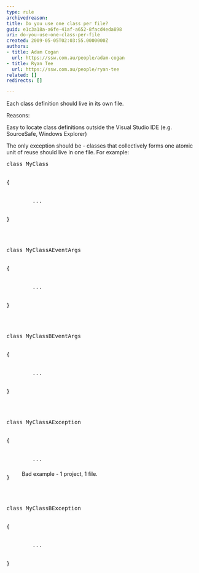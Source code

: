 ```yaml
---
type: rule
archivedreason: 
title: Do you use one class per file?
guid: e1c3a18a-a6fe-41af-a652-8facd4eda898
uri: do-you-use-one-class-per-file
created: 2009-05-05T02:03:55.0000000Z
authors:
- title: Adam Cogan
  url: https://ssw.com.au/people/adam-cogan
- title: Ryan Tee
  url: https://ssw.com.au/people/ryan-tee
related: []
redirects: []

---
```


Each class definition should live in its own file.

Reasons:

Easy to locate class definitions outside the Visual Studio IDE (e.g. SourceSafe, Windows Explorer)

<!--endintro-->

The only exception should be - classes that collectively forms one atomic unit of reuse should live in one file. For example:
<dl class="badCode">    <dt style="width&#58;92.16%;height&#58;806px;">
    <pre>class MyClass
<br> 
&#123;
<br>
&#160;&#160;&#160;&#160;    ...
<br>
&#125;
<br>
<br>
class MyClassAEventArgs
<br>
&#123;
<br>
    &#160;&#160;&#160;&#160;...
<br>
&#125;
<br>
<br>
class MyClassBEventArgs
<br>
&#123;
<br>
    &#160;&#160;&#160;&#160;...
<br>
&#125;
<br>
<br>
class MyClassAException
<br>
&#123;
<br>
    &#160;&#160;&#160;&#160;...
<br>
&#125;
<br>
<br>
class MyClassBException
<br>
&#123;
<br>
    &#160;&#160;&#160;&#160;...
<br>
&#125;
</pre>
    </dt>
    <dd>Bad example - 1 project, 1 file. </dd></dl>
